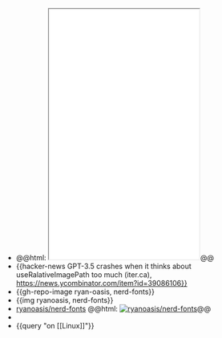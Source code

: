 - @@html: <iframe src="file:///Users/imran/projects/digital-garden/.vscode/auto-git-pull-push.sh" height="500px"></iframe>@@
- {{hacker-news GPT-3.5 crashes when it thinks about useRalativeImagePath too much (iter.ca), https://news.ycombinator.com/item?id=39086106}}
- {{gh-repo-image ryan-oasis, nerd-fonts}}
- {{img ryanoasis, nerd-fonts}}
- [ryanoasis/nerd-fonts](https://github.com/ryanoasis/nerd-fonts)
  @@html: <a href="https://github.com/ryanoasis/nerd-fonts/"><img src="https://github-readme-stats-astronomer.vercel.app/api/pin/?username=ryanoasis&repo=nerd-fonts&theme=tokyonight" alt="ryanoasis/nerd-fonts"/></a>@@
-
- {{query "on [[Linux]]"}}
